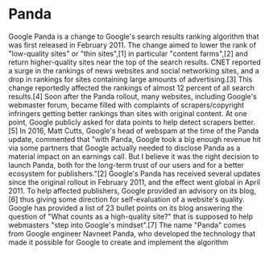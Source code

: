 # Panda
 Google Panda is a change to Google's search results ranking algorithm that was first released in February 2011. The change aimed to lower the rank of "low-quality sites" or "thin sites",[1] in particular "content farms",[2] and return higher-quality sites near the top of the search results.  CNET reported a surge in the rankings of news websites and social networking sites, and a drop in rankings for sites containing large amounts of advertising.[3] This change reportedly affected the rankings of almost 12 percent of all search results.[4] Soon after the Panda rollout, many websites, including Google's webmaster forum, became filled with complaints of scrapers/copyright infringers getting better rankings than sites with original content. At one point, Google publicly asked for data points to help detect scrapers better.[5] In 2016, Matt Cutts, Google's head of webspam at the time of the Panda update, commented that "with Panda, Google took a big enough revenue hit via some partners that Google actually needed to disclose Panda as a material impact on an earnings call. But I believe it was the right decision to launch Panda, both for the long-term trust of our users and for a better ecosystem for publishers."[2]  Google's Panda has received several updates since the original rollout in February 2011, and the effect went global in April 2011. To help affected publishers, Google provided an advisory on its blog,[6] thus giving some direction for self-evaluation of a website's quality. Google has provided a list of 23 bullet points on its blog answering the question of "What counts as a high-quality site?" that is supposed to help webmasters "step into Google's mindset".[7]  The name "Panda" comes from Google engineer Navneet Panda, who developed the technology that made it possible for Google to create and implement the algorithm
